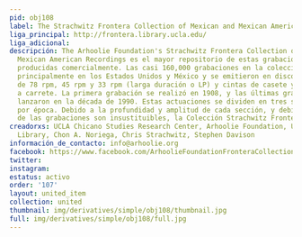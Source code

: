 ```yaml
---
pid: obj108
label: The Strachwitz Frontera Collection of Mexican and Mexican American Recordings
liga_principal: http://frontera.library.ucla.edu/
liga_adicional: 
descripción: The Arhoolie Foundation's Strachwitz Frontera Collection of Mexican and
  Mexican American Recordings es el mayor repositorio de estas grabaciones vernáculas
  producidas comercialmente. Las casi 160,000 grabaciones en la colección se realizaron
  principalmente en los Estados Unidos y México y se emitieron en discos fonográficos
  de 78 rpm, 45 rpm y 33 rpm (larga duración o LP) y cintas de casete y de carrete
  a carrete. La primera grabación se realizó en 1908, y las últimas grabaciones se
  lanzaron en la década de 1990. Estas actuaciones se dividen en tres secciones, aproximadamente
  por época. Debido a la profundidad y amplitud de cada sección, y debido a que muchas
  de las grabaciones son insustituibles, la Colección Strachwitz Frontera es única.
creadorxs: UCLA Chicano Studies Research Center, Arhoolie Foundation, UCLA Digital
  Library, Chon A. Noriega, Chris Strachwitz, Stephen Davison
información_de_contacto: info@arhoolie.org
facebook: https://www.facebook.com/ArhoolieFoundationFronteraCollection
twitter: 
instagram: 
estatus: activo
order: '107'
layout: united_item
collection: united
thumbnail: img/derivatives/simple/obj108/thumbnail.jpg
full: img/derivatives/simple/obj108/full.jpg
---
```

